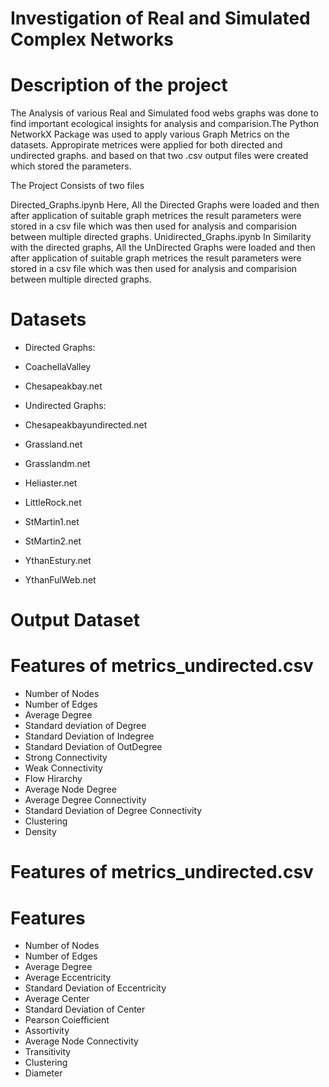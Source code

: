 # Investigation of Real and Simulated Complex Networks 
# Description of the project
The Analysis of various Real and Simulated food webs graphs was done to find important ecological insights for analysis and comparision.The Python NetworkX Package was used to apply various Graph Metrics on the datasets. Appropirate metrices were applied for both directed and undirected graphs. and based on that two .csv output files were created which stored the parameters. 

The Project Consists of two files

Directed_Graphs.ipynb
Here, All the Directed Graphs were loaded and then after application of suitable graph metrices the result parameters were stored in a csv file which was then used for 
analysis and comparision between multiple directed graphs.
Unidirected_Graphs.ipynb
In Similarity with the directed graphs, All the UnDirected Graphs were loaded and then after application of suitable graph metrices the result parameters were stored in a csv file which was then used for analysis and comparision between multiple directed graphs.

# Datasets
* Directed Graphs:
* CoachellaValley
* Chesapeakbay.net

* Undirected Graphs:
* Chesapeakbayundirected.net
* Grassland.net
* Grasslandm.net
* Heliaster.net
* LittleRock.net 
* StMartin1.net
* StMartin2.net
* YthanEstury.net
* YthanFulWeb.net

# Output Dataset
# Features of metrics_undirected.csv
* Number of Nodes
* Number of Edges
* Average Degree
* Standard deviation of Degree
* Standard Deviation of Indegree
* Standard Deviation of OutDegree
* Strong Connectivity
* Weak Connectivity
* Flow Hirarchy
* Average Node Degree
* Average Degree Connectivity 
* Standard Deviation of Degree Connectivity
* Clustering
* Density

# Features of metrics_undirected.csv
# Features
* Number of Nodes
* Number of Edges
* Average Degree
* Average Eccentricity
* Standard Deviation of Eccentricity
* Average Center
* Standard Deviation of Center 
* Pearson Coiefficient
* Assortivity
* Average Node Connectivity
* Transitivity
* Clustering
* Diameter






